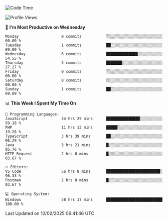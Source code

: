 <!--START_SECTION:waka-->
![Code Time](http://img.shields.io/badge/Code%20Time-4%2C057%20hrs-blue)

![Profile Views](http://img.shields.io/badge/Profile%20Views-0-blue)

📅 **I'm Most Productive on Wednesday** 

```text
Monday                   0 commits           ░░░░░░░░░░░░░░░░░░░░░░░░░   00.00 % 
Tuesday                  1 commits           ██░░░░░░░░░░░░░░░░░░░░░░░   09.09 % 
Wednesday                6 commits           ██████████████░░░░░░░░░░░   54.55 % 
Thursday                 3 commits           ███████░░░░░░░░░░░░░░░░░░   27.27 % 
Friday                   0 commits           ░░░░░░░░░░░░░░░░░░░░░░░░░   00.00 % 
Saturday                 0 commits           ░░░░░░░░░░░░░░░░░░░░░░░░░   00.00 % 
Sunday                   1 commits           ██░░░░░░░░░░░░░░░░░░░░░░░   09.09 % 
```


📊 **This Week I Spent My Time On** 

```text
💬 Programming Languages: 
JavaScript               34 hrs 29 mins      ███████████████░░░░░░░░░░   59.18 % 
PHP                      11 hrs 13 mins      █████░░░░░░░░░░░░░░░░░░░░   19.26 % 
TypeScript               3 hrs 39 mins       ██░░░░░░░░░░░░░░░░░░░░░░░   06.29 % 
Java                     3 hrs 21 mins       █░░░░░░░░░░░░░░░░░░░░░░░░   05.76 % 
HTTP Request             2 hrs 8 mins        █░░░░░░░░░░░░░░░░░░░░░░░░   03.67 % 

🔥 Editors: 
VS Code                  56 hrs 8 mins       ████████████████████████░   96.33 % 
Postman                  2 hrs 8 mins        █░░░░░░░░░░░░░░░░░░░░░░░░   03.67 % 

💻 Operating System: 
Windows                  58 hrs 17 mins      █████████████████████████   100.00 % 
```


 Last Updated on 10/02/2025 06:41:46 UTC
<!--END_SECTION:waka-->
